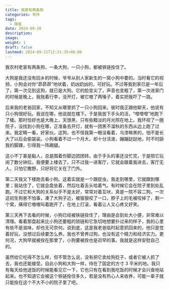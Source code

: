 ```yaml
---
title: 我家有两条狗
categories: 写作
tags:
  - 随笔
date: 2024-09-20
description: 
image: 
weight: 1
draft: false
lastmod: 2024-09-21T12:21:35+08:00
---
```

我农村老家有两条狗，一条大狗，一只小狗，都被铁链拴住了。

大狗是我还没有回乡的时候，爷爷从别人家新生的一窝小狗中要的。当时看它的视频，小狗会对你“昴昴昴”地吠着，奶凶奶凶的，可好玩。不过等我到家已是一年后了，第一次见到这狗，就已是大狗。它的脸变尖了，声音也变粗了，第一次进家门的时候是晚上，我拖着行李，没开灯，被它嗷了两嗓子，着实把我吓了一跳。

后来我的老爸回家，不知又从哪里抓了一只小狗回来。彼时我正跟他聊天，他说有只小狗很好玩。我说在哪，他说就在楼下。于是我放下手头的活，“噔噔噔”地跑下了楼。那时恰好也是大晚上，天很黑，只有些黯淡的月光照在地上。我环视了一圈院子，没找到小狗在哪，正准备去开灯，就有一团黑不溜秋的东西从边上跑了过来。我定睛一看，好家伙，这狗，也不怪我第一眼没看着，乌漆嘛黑的，怕不是长大了以后会偷袈裟。小狗看着不过一个月大，却十分活泼，蹦蹦跶跶地，时不时舔我的脚踝，引得我一阵踢腿。

这小不丁甚是黏人，总是围着你脚边团团转。由于手头的事还没忙完，于是陪它玩闹了数分钟后，我便要上楼去了。只不过我一进客厅，它就会跟着我进去，客厅无人，只怕它撒野，只好将它关在了门外。

第二天我又下楼跑去看小狗。这着实就是一个跟屁虫，我走到哪里，它就跟到哪里；我站住了，它就会盘坐着，然后吐着舌头哈着气。有时候它会在院子里到处乱跑。不过它和大狗的关系似乎不是太好，常常对着互吠，真是一院不容二狗。一次这初生狗崽不怕事，凑了大狗子近，被狠狠咬了一口，脖子上的毛被咬掉了，剩一个窝，痛得它嗷嗷叫着跑开了，在地上打滚，看着让人又心疼又好笑。

第三天再下去看的时候，小狗已经被铁链拴住了，理由是会到处大小便，非常难以清理。看着那盘起来比小狗还要粗的锁链和它急切地想要扑过来的样子，我的心里有些不是滋味，却也无可奈何。说到底，这是我老爸临时起意抓回来的，他只是觉着好玩，没想过后续要怎么养。我也不曾养过狗，也没有这个精力和经济实力。更何况，大狗早就被拴在那里了，小狗要被拴也是迟早的事。我就是这样安慰自己的。

虽然给它吃得不怎么样，但不管怎么说，没有把它卖给狗贬子，或者它被人抓了去，我也还能接受。自此小狗和大狗一样，待在了固定的方寸 3 平米的地。我只有每天给他送饭的时候能看见它一下，它也只有在看到我吃饭的时候才会兴奋地站起来。也不知道它会被这个铁链拴住多久，若是没有热心人来收养，可能一辈子就只能拴在这个不大不小的院子里了吧。


